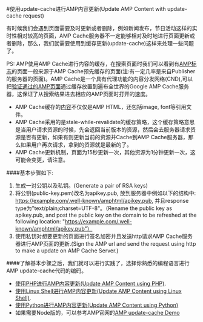 #使用update-cache进行AMP内容更新(Update AMP Content with update-cache request)

有时候我们会遇到页面需要及时更新或者删除，例如新闻发布，节日活动这样的实时性相对较高的页面，AMP Cache服务器不一定能够相对及时地进行页面更新或者删除，那么，我们就需要使用到缓存更新(update-cache)这样来处理一些问题了。

PS: AMP使用AMP Cache进行内容的缓存，在搜索页面时我们可以看到有[AMP标志](https://developers.google.com/search/docs/guides/about-amp)的页面一般来源于AMP Cache预先缓存的页面(注:有一定几率是来自Publisher的服务器的页面)。AMP Cache是一个具有代理功能的内容分发网络(CND),可以把[验证通过的AMP页面](https://github.com/ampproject/amphtml/blob/master/spec/amp-html-format.md)通过缓存放置到遍布全世界的Google AMP Cache服务器，这保证了从搜索结果进去相应的AMP页面时打开的速度。
  * AMP Cache缓存的[内容](https://developers.google.com/amp/cache/overview#amp-cache-url-format)不仅仅是AMP HTML，还包括image, font等引用文件。
  * AMP Cache采用的是stale-while-revalidate的缓存策略，这个缓存策略意思是当用户请求资源的时候，先会返回当前版本的资源，然后会去服务器请求资源是否有更新，如果有则更新当前的资源并Cache到AMP Cache服务器，那么如果用户再次请求，拿到的资源就是最新的了。
  * AMP Cache更新机制，页面为15秒更新一次，其他资源为1分钟更新一次，这可能会变更，请注意。

####基本步骤如下: 

1. 生成一对公钥以及私钥。(Generate a pair of RSA keys)
2. 将公钥(public-key.pem)改名为apikey.pub, 放到服务器中例如以下的结构中: https://example.com/.well-known/amphtml/apikey.pub, 并且response type为"text/plain;charset=UTF-8"。（Rename the public key as apikey.pub, and post the public key on the domain to be refreshed at the following location: "https://example.com/.well-known/amphtml/apikey.pub"）
3. 使用私钥对想要更新的页面进行签名加密并且发送http请求AMP Cache服务器进行AMP页面的更新.(Sign the AMP url and send the request using http to make a update on AMP Cache Server.)


####了解基本步骤之后，我们就可以进行实践了，选择你熟悉的编程语言进行AMP update-cache代码的编码。
* [使用PHP进行AMP内容更新(Update AMP Content using PHP)](./amp-update-cache-php.md).
* [使用Linux Shell进行AMP内容更新(Update AMP Content using Linux Shell)](./amp-update-cache-linux-shell.md).
* [使用Python进行AMP内容更新(Update AMP Content using Python)](./amp-update-cache-python.md)
* 如果需要Node版的，可以参考AMP官网的[AMP update-cache Demo](https://github.com/ampproject/samples/tree/master/amp-update-cache)



